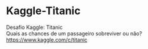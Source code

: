 # Kaggle-Titanic
Desafio Kaggle: Titanic
<br/>
Quais as chances de um passageiro sobreviver ou não?
<br/>
https://www.kaggle.com/c/titanic
<br/>
